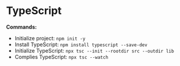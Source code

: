 # TypeScript

**Commands:**

- Initialize project: `npm init -y`
- Install TypeScript: `npm install typescript --save-dev`
- Initialize TypeScript: `npx tsc --init --rootdir src --outdir lib`
- Complies TypeScript: `npx tsc --watch`
